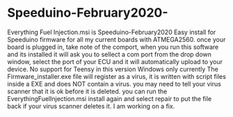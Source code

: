 # Speeduino-February2020-
Everything Fuel Injection.msi is Speeduino-February2020 
Easy install for Speeduino firmware for all my current boards with ATMEGA2560.
once your board is plugged in, take note of the comport, when you run this software and its installed it will ask you to sellect a com port from the drop down window, select the port of your ECU and it will automatically upload to your device.
No support for Teensy in this version
Windows only currently
The Firmware_installer.exe file will register as a virus, it is written with script files inside a EXE and does NOT contain a virus.
you may need to tell your virus scanner that it is ok before it is deleted. you can run the EverythingFuelInjection.msi install again and select repair to put the file back if your virus scanner deletes it.
I am working on a fix.
